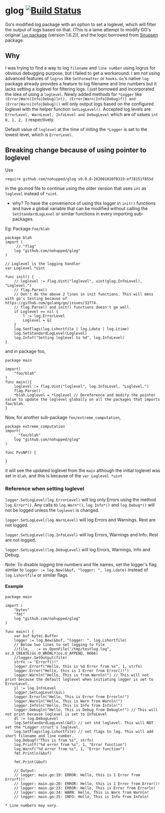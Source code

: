 # glog [![Build Status](https://travis-ci.org/nohupped/glog.svg?branch=master)](https://travis-ci.org/nohupped/glog)

Go's modified log package with an option to set a loglevel, which will filter the output of logs based on that.
(This is a lame attempt to modify GO's original [`log` package](https://github.com/golang/go/tree/master/src/log) (version 1.6.2)), and the logic borrowed from [Sirupsen](https://github.com/Sirupsen/logrus) package.

## Why

I was trying to find a way to log `filename` and `line number` using logrus for obvious debugging purpose, but I failed to get a workaround. I am not using advanced features of `logrus` like `SetFormatter` or `hooks`. `Go`'s native `log` package already provides a feature to log filename and line numbers but it lacks setting a loglevel for filtering logs. I just borrowed and incorporated the idea of using a `loglevel`.
Newly added methods for `*Logger` like `(Error|Warn|Info|Debug)ln(), (Error|Warn|Info|Debug)f() and (Error|Warn|Info|Debug)()` will only output logs based on the configured loglevel with the helper function `SetLogLevel()`. Accepted log levels are `ErrorLevel, WarnLevel, InfoLevel and DebugLevel` which are of values `int 0, 1, 2, 3` respectively.

Default value of `loglevel` at the time of initing the `*Logger` is set to the lowest level, which is `ErrorLevel`.

## Breaking change because of using pointer to loglevel

Use

```bash
require github.com/nohupped/glog v0.0.0-20200102070319-ef78151f855d
```

in the go.mod file to continue using the older version that uses `int` as `loglevel` instead of `*uint`.

* why? To have the convenience of using this logger in `init()` functions and have a global variable that can be modified without calling the `SetStandardLogLevel` or similar functions in every importing sub-packages.

Eg: Package `foo/blah`

```golang
package blah
import (
     // "flag"
    log "github.com/nohupped/glog"
)

// Loglevel is the logging handler
var Loglevel *uint

func init() {
    // loglevel := flag.Uint("loglevel", uint(glog.InfoLevel), "Loglevel.")
    // flag.Parse()
    // Don't do the above 2 lines in init functions. This will mess with go's testing because of https://github.com/golang/go/issues/33774.
    // flag.Parse() and init() functions doesn't go well.
    if Loglevel == nil {
        l := log.ErrorLevel
        Loglevel = &l
    }
    log.SetFlags(log.Lshortfile | log.Ldate | log.Ltime)
    log.SetStandardLogLevel(Loglevel)
    log.Infof("Setting loglevel to %d", log.InfoLevel)
}

```

and in package foo,

```golang
package main

import(
    "foo/blah"
)
func main(){
    loglevel := flag.Uint("loglevel", log.InfoLevel, "Loglevel.")
    flag.Parse()
    *blah.Loglevel = *loglevel // Dereference and modify the pointer value to update the loglevel globally on all the packages that imports foo/blah.
}
```

Now, for another sub-package `foo/extreme_computation`,

```golang
package extreme_computation
import(
    _ "foo/blah"
    log "github.com/nohupped/glog"
)

func PvsNP() {

}

```

it will see the updated loglevel from the `main` although the initial loglevel was set in `blah`, and this is because of the `var Loglevel *uint`

### Reference when setting loglevel

`logger.SetLogLevel(log.ErrorLevel)` will log only Errors using the method `log.Error*()`. Any calls to `log.Warn*()`, `log.Info*()` and `log.Debug*()` will not be logged unless the `loglevel` is changed.

`logger.SetLogLevel(log.WarnLevel)` will log Errors and Warnings. Rest are not logged.

`logger.SetLogLevel(log.InfoLevel)` will log Errors, Warnings and Info. Rest are not logged.

`logger.SetLogLevel(log.DebugLevel)` will log Errors, Warnings, Info and Debug.

Note: To disable logging line numbers and file names, set the logger's flag similar to `logger := log.New(&buf, "logger: ", log.Ldate)` instead of `log.Lshortfile` or similar flags.

#### Example

```golang
package main

import (
    "bytes"
    "fmt"
    log "github.com/nohupped/glog"
)

func main() {
    var buf bytes.Buffer
    logger := log.New(&buf, "logger: ", log.Lshortfile)
    // Below two lines to set logging to file
    //file, _ := os.OpenFile("/tmp/testlog.log", os.O_CREATE|os.O_WRONLY|os.O_APPEND, 0666)
    //logger.SetOutput(file)
    strfn := "Errorf()!"
    logger.Errorf("Hello, this is %d Error from %s", 1, strfn)
    logger.Error("Hello, this is 1 Error from Error()!")
    logger.Warnln("Hello, This is from Warnln!") // This will not print because the default loglevel when initiating logger is set to ErrorLevel.
    il := log.InfoLevel
    logger.SetLogLevel(&iL)
    logger.Errorln("Hello, This is Error from Errorln!")
    logger.Warnln("Hello, This is Warn from Warnln!")
    logger.Infoln("Hello, This is Info from Infoln!")
    logger.Debugln("Hello, This is Debug from Debugln!") // This will not print because loglevel is set to InfoLevel
    dl := log.DebugLevel
    log.SetStandardLogLevel(&dl) // set std loglevel. This will NOT set the *Logger struct's loglevel.
    log.SetFlags(log.Lshortfile) // set flags to log. This will add short filename and line number.
    log.Debugf("This is from %s", strfn)
    log.Printf("%d error from %s", 1, "Error function")
    log.Warnf("%d error from %s", 1, "Error function")
    fmt.Println(&buf)

    fmt.Print(&buf)

    // Output:
    // logger: main.go:19: ERROR: Hello, this is 1 Error from Errorf()!
    // logger: main.go:20: ERROR: Hello, this is 1 Error from Error()!
    // logger: main.go:23: ERROR: Hello, This is Error from Errorln!
    // logger: main.go:24: WARN: Hello, This is Warn from Warnln!
    // logger: main.go:25: INFO: Hello, This is Info from Infoln!

```
`* Line numbers may vary.`
